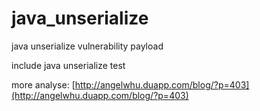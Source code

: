 # java_unserialize
java unserialize vulnerability payload  

include java unserialize test   

more analyse: [http://angelwhu.duapp.com/blog/?p=403](http://angelwhu.duapp.com/blog/?p=403)
